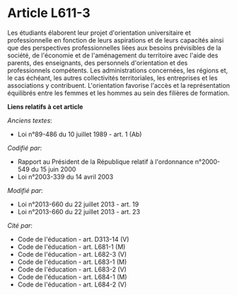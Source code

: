 # Article L611-3

Les étudiants élaborent leur projet d'orientation universitaire et professionnelle en fonction de leurs aspirations et de
leurs capacités ainsi que des perspectives professionnelles liées aux besoins prévisibles de la société, de l'économie et de
l'aménagement du territoire avec l'aide des parents, des enseignants, des personnels d'orientation et des professionnels
compétents. Les administrations concernées, les régions et, le cas échéant, les autres collectivités territoriales, les
entreprises et les associations y contribuent.  L'orientation favorise l'accès et la représentation équilibrés entre les
femmes et les hommes au sein des filières de formation.

**Liens relatifs à cet article**

_Anciens textes_:

  - Loi n°89-486 du 10 juillet 1989 - art. 1 (Ab)

_Codifié par_:

  - Rapport au Président de la République relatif à l'ordonnance n°2000-549 du 15 juin 2000
  - Loi n°2003-339 du 14 avril 2003

_Modifié par_:

  - Loi n°2013-660 du 22 juillet 2013 - art. 19
  - Loi n°2013-660 du 22 juillet 2013 - art. 23

_Cité par_:

  - Code de l'éducation - art. D313-14 (V)
  - Code de l'éducation - art. L681-1 (M)
  - Code de l'éducation - art. L682-3 (V)
  - Code de l'éducation - art. L683-1 (M)
  - Code de l'éducation - art. L683-2 (V)
  - Code de l'éducation - art. L684-1 (M)
  - Code de l'éducation - art. L684-2 (V)
